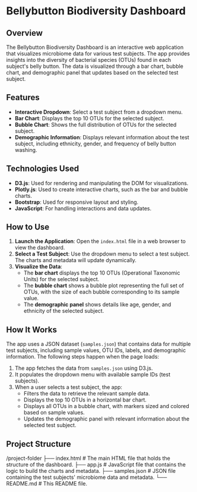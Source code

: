 # Bellybutton Biodiversity Dashboard

## Overview
The Bellybutton Biodiversity Dashboard is an interactive web application that visualizes microbiome data for various test subjects. The app provides insights into the diversity of bacterial species (OTUs) found in each subject's belly button. The data is visualized through a bar chart, bubble chart, and demographic panel that updates based on the selected test subject.

## Features
- **Interactive Dropdown**: Select a test subject from a dropdown menu.
- **Bar Chart**: Displays the top 10 OTUs for the selected subject.
- **Bubble Chart**: Shows the full distribution of OTUs for the selected subject.
- **Demographic Information**: Displays relevant information about the test subject, including ethnicity, gender, and frequency of belly button washing.

## Technologies Used
- **D3.js**: Used for rendering and manipulating the DOM for visualizations.
- **Plotly.js**: Used to create interactive charts, such as the bar and bubble charts.
- **Bootstrap**: Used for responsive layout and styling.
- **JavaScript**: For handling interactions and data updates.

## How to Use
1. **Launch the Application**: Open the `index.html` file in a web browser to view the dashboard.
2. **Select a Test Subject**: Use the dropdown menu to select a test subject. The charts and metadata will update dynamically.
3. **Visualize the Data**:
   - The **bar chart** displays the top 10 OTUs (Operational Taxonomic Units) for the selected subject.
   - The **bubble chart** shows a bubble plot representing the full set of OTUs, with the size of each bubble corresponding to its sample value.
   - The **demographic panel** shows details like age, gender, and ethnicity of the selected subject.

## How It Works
The app uses a JSON dataset (`samples.json`) that contains data for multiple test subjects, including sample values, OTU IDs, labels, and demographic information. The following steps happen when the page loads:
1. The app fetches the data from `samples.json` using D3.js.
2. It populates the dropdown menu with available sample IDs (test subjects).
3. When a user selects a test subject, the app:
   - Filters the data to retrieve the relevant sample data.
   - Displays the top 10 OTUs in a horizontal bar chart.
   - Displays all OTUs in a bubble chart, with markers sized and colored based on sample values.
   - Updates the demographic panel with relevant information about the selected test subject.

## Project Structure
/project-folder ├── index.html # The main HTML file that holds the structure of the dashboard. ├── app.js # JavaScript file that contains the logic to build the charts and metadata. ├── samples.json # JSON file containing the test subjects' microbiome data and metadata. └── README.md # This README file.

